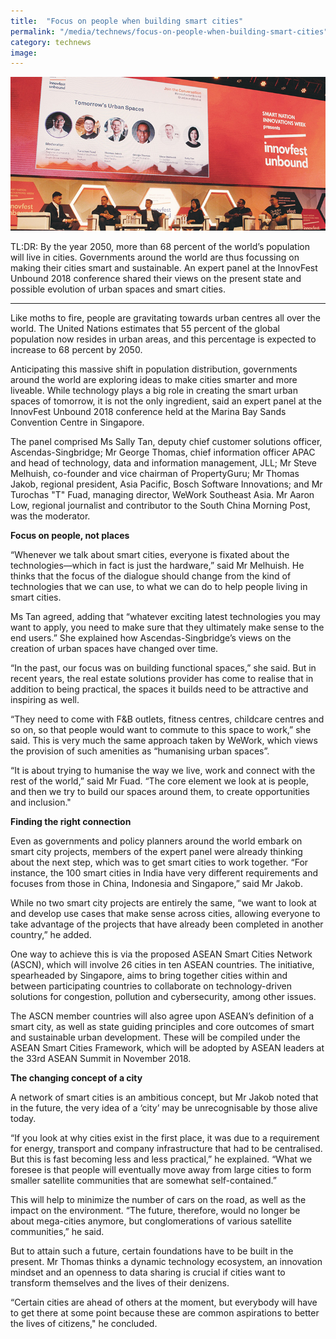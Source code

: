 ```yaml
---
title:  "Focus on people when building smart cities"
permalink: "/media/technews/focus-on-people-when-building-smart-cities"
category: technews
image: 
---
```


![focus on people when building smart cities](/images/technews/focus-on-people-when-building-smart-cities-part-1.jpg)

TL:DR: By the year 2050, more than 68 percent of the world’s population will live in cities. Governments around the world are thus focussing on making their cities smart and sustainable. An expert panel at the InnovFest Unbound 2018 conference shared their views on the present state and possible evolution of urban spaces and smart cities. 

---

Like moths to fire, people are gravitating towards urban centres all over the world. The United Nations estimates that 55 percent of the global population now resides in urban areas, and this percentage is expected to increase to 68 percent by 2050.

Anticipating this massive shift in population distribution, governments around the world are exploring ideas to make cities smarter and more liveable. While technology plays a big role in creating the smart urban spaces of tomorrow, it is not the only ingredient, said an expert panel at the InnovFest Unbound 2018 conference held at the Marina Bay Sands Convention Centre in Singapore.

The panel comprised Ms Sally Tan, deputy chief customer solutions officer, Ascendas-Singbridge; Mr George Thomas, chief information officer APAC and head of technology, data and information management, JLL; Mr Steve Melhuish, co-founder and vice chairman of PropertyGuru; Mr Thomas Jakob, regional president, Asia Pacific, Bosch Software Innovations; and Mr Turochas "T" Fuad, managing director, WeWork Southeast Asia. Mr Aaron Low, regional journalist and contributor to the South China Morning Post, was the moderator.
 
 
**Focus on people, not places**

“Whenever we talk about smart cities, everyone is fixated about the technologies—which in fact is just the hardware,” said Mr Melhuish. He thinks that the focus of the dialogue should change from the kind of technologies that we can use, to what we can do to help people living in smart cities.

Ms Tan agreed, adding that “whatever exciting latest technologies you may want to apply, you need to make sure that they ultimately make sense to the end users.” She explained how Ascendas-Singbridge’s views on the creation of urban spaces have changed over time.

“In the past, our focus was on building functional spaces,” she said. But in recent years, the real estate solutions provider has come to realise that in addition to being practical, the spaces it builds need to be attractive and inspiring as well.

“They need to come with F&B outlets, fitness centres, childcare centres and so on, so that people would want to commute to this space to work,” she said. This is very much the same approach taken by WeWork, which views the provision of such amenities as “humanising urban spaces”.

“It is about trying to humanise the way we live, work and connect with the rest of the world,” said Mr Fuad. “The core element we look at is people, and then we try to build our spaces around them, to create opportunities and inclusion."  


**Finding the right connection**

Even as governments and policy planners around the world embark on smart city projects, members of the expert panel were already thinking about the next step, which was to get smart cities to work together. “For instance, the 100 smart cities in India have very different requirements and focuses from those in China, Indonesia and Singapore,” said Mr Jakob.

While no two smart city projects are entirely the same, “we want to look at and develop use cases that make sense across cities, allowing everyone to take advantage of the projects that have already been completed in another country,” he added.

One way to achieve this is via the proposed ASEAN Smart Cities Network (ASCN), which will involve 26 cities in ten ASEAN countries. The initiative, spearheaded by Singapore, aims to bring together cities within and between participating countries to collaborate on technology-driven solutions for congestion, pollution and cybersecurity, among other issues.

The ASCN member countries will also agree upon ASEAN’s definition of a smart city, as well as state guiding principles and core outcomes of smart and sustainable urban development. These will be compiled under the ASEAN Smart Cities Framework, which will be adopted by ASEAN leaders at the 33rd ASEAN Summit in November 2018.

 
**The changing concept of a city**

A network of smart cities is an ambitious concept, but Mr Jakob noted that in the future, the very idea of a ‘city’ may be unrecognisable by those alive today. 

“If you look at why cities exist in the first place, it was due to a requirement for energy, transport and company infrastructure that had to be centralised. But this is fast becoming less and less practical,” he explained. “What we foresee is that people will eventually move away from large cities to form smaller satellite communities that are somewhat self-contained.”

This will help to minimize the number of cars on the road, as well as the impact on the environment. “The future, therefore, would no longer be about mega-cities anymore, but conglomerations of various satellite communities,” he said.  

But to attain such a future, certain foundations have to be built in the present. Mr Thomas thinks a dynamic technology ecosystem, an innovation mindset and an openness to data sharing is crucial if cities want to transform themselves and the lives of their denizens.

“Certain cities are ahead of others at the moment, but everybody will have to get there at some point because these are common aspirations to better the lives of citizens," he concluded.

